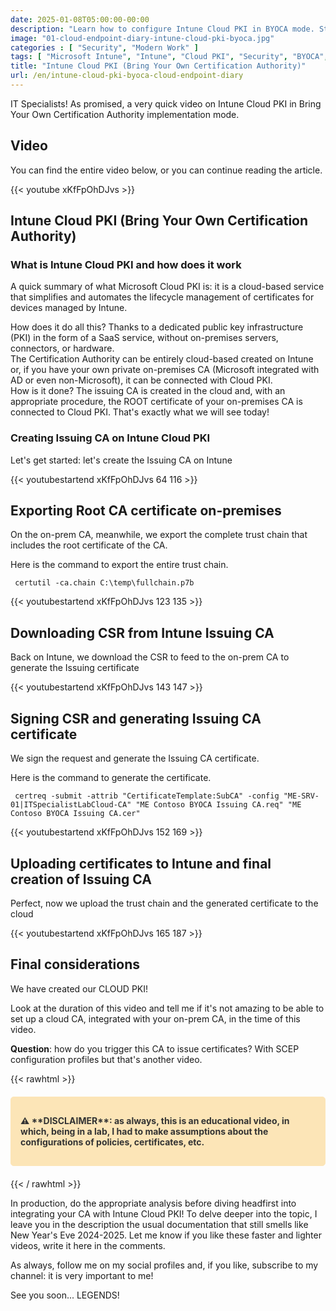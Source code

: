 ```yaml
---
date: 2025-01-08T05:00:00-00:00
description: "Learn how to configure Intune Cloud PKI in BYOCA mode. Step-by-step guide to simplify certificate management for Intune devices without on-premises servers. Educational video with updated documentation."
image: "01-cloud-endpoint-diary-intune-cloud-pki-byoca.jpg"
categories : [ "Security", "Modern Work" ]
tags: [ "Microsoft Intune", "Intune", "Cloud PKI", "Security", "BYOCA", "Video", "Guide" ]
title: "Intune Cloud PKI (Bring Your Own Certification Authority)"
url: /en/intune-cloud-pki-byoca-cloud-endpoint-diary
---
```

IT Specialists! As promised, a very quick video on Intune Cloud PKI in Bring Your Own Certification Authority implementation mode.

## Video
You can find the entire video below, or you can continue reading the article.

{{< youtube xKfFpOhDJvs >}}

## Intune Cloud PKI (Bring Your Own Certification Authority)

### What is Intune Cloud PKI and how does it work
A quick summary of what Microsoft Cloud PKI is: it is a cloud-based service that simplifies and automates the lifecycle management of certificates for devices managed by Intune.

How does it do all this? Thanks to a dedicated public key infrastructure (PKI) in the form of a SaaS service, without on-premises servers, connectors, or hardware.  
The Certification Authority can be entirely cloud-based created on Intune or, if you have your own private on-premises CA (Microsoft integrated with AD or even non-Microsoft), it can be connected with Cloud PKI.  
How is it done? The issuing CA is created in the cloud and, with an appropriate procedure, the ROOT certificate of your on-premises CA is connected to Cloud PKI.
That's exactly what we will see today!

### Creating Issuing CA on Intune Cloud PKI
Let's get started: let's create the Issuing CA on Intune

{{< youtubestartend xKfFpOhDJvs  64 116 >}}

## Exporting Root CA certificate on-premises
On the on-prem CA, meanwhile, we export the complete trust chain that includes the root certificate of the CA.

Here is the command to export the entire trust chain.

   ```
    certutil -ca.chain C:\temp\fullchain.p7b
   ```

{{< youtubestartend xKfFpOhDJvs  123 135 >}}

## Downloading CSR from Intune Issuing CA
Back on Intune, we download the CSR to feed to the on-prem CA to generate the Issuing certificate

{{< youtubestartend xKfFpOhDJvs  143 147 >}}

## Signing CSR and generating Issuing CA certificate
We sign the request and generate the Issuing CA certificate.

Here is the command to generate the certificate.

   ```
    certreq -submit -attrib "CertificateTemplate:SubCA" -config "ME-SRV-01|ITSpecialistLabCloud-CA" "ME Contoso BYOCA Issuing CA.req" "ME Contoso BYOCA Issuing CA.cer"  
   ```  

{{< youtubestartend xKfFpOhDJvs  152 169 >}}

## Uploading certificates to Intune and final creation of Issuing CA
Perfect, now we upload the trust chain and the generated certificate to the cloud

{{< youtubestartend xKfFpOhDJvs  165 187 >}}

## Final considerations
We have created our CLOUD PKI!

Look at the duration of this video and tell me if it's not amazing to be able to set up a cloud CA, integrated with your on-prem CA, in the time of this video.

**Question**: how do you trigger this CA to issue certificates? With SCEP configuration profiles but that's another video.

{{< rawhtml >}}
  <div class="disclaimer-box" style="background-color:rgb(252, 229, 183); border: 1px solid rgb(252, 229, 183); padding: 15px; margin: 20px 0; border-radius: 5px; color: #333; font-weight: bold;">
    <p>⚠️ **DISCLAIMER**: as always, this is an educational video, in which, being in a lab, I had to make assumptions about the configurations of policies, certificates, etc.</p>
  </div>
{{< / rawhtml >}}

In production, do the appropriate analysis before diving headfirst into integrating your CA with Intune Cloud PKI!
To delve deeper into the topic, I leave you in the description the usual documentation that still smells like New Year's Eve 2024-2025.
Let me know if you like these faster and lighter videos, write it here in the comments.

As always, follow me on my social profiles and, if you like, subscribe to my channel: it is very important to me!

See you soon... LEGENDS!
